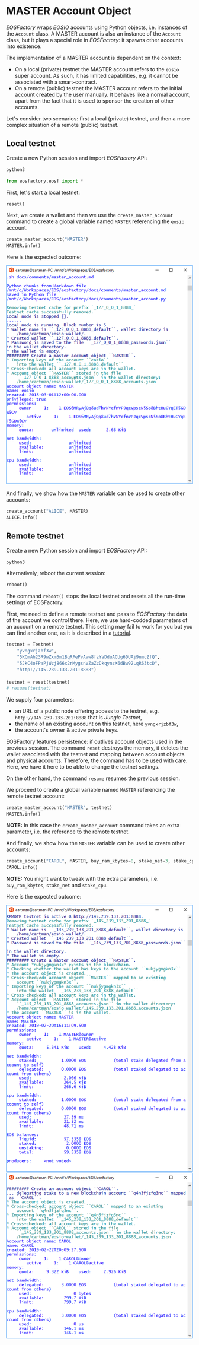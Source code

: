 # MASTER Account Object

*EOSFactory* wraps *EOSIO* accounts using Python objects, i.e. instances of the `Account` class. A MASTER account is also an instance of the `Account` class, but it plays a special role in *EOSFactory*: it spawns other accounts into existence.

The implementation of a MASTER account is dependent on the context:

* On a local (private) testnet the MASTER account refers to the `eosio` super account. As such, it has limited capabilities, e.g. it cannot be associated with a smart-contract.
* On a remote (public) testnet the MASTER account refers to the initial account created by the user manually. It behaves like a normal account, apart from the fact that it is used to sponsor the creation of other accounts.

Let's consider two scenarios: first a local (private) testnet, and then a more complex situation of a remote (public) testnet.

## Local testnet

Create a new Python session and import *EOSFactory* API:

```bash
python3
```

```python
from eosfactory.eosf import *
```

First, let's start a local testnet:

```python
reset()
```

Next, we create a wallet and then we use the `create_master_account` command to create a global variable named `MASTER` referencing the `eosio` account.

```python
create_master_account("MASTER")
MASTER.info()
```
Here is the expected outcome:

![](../images/master_account_local.png)

And finally, we show how the `MASTER` variable can be used to create other accounts:

```python
create_account("ALICE", MASTER)
ALICE.info()
```

## Remote testnet

Create a new Python session and import *EOSFactory* API:

```bash
python3
```

Alternatively, reboot the current session:
```python
reboot()
```
The command `reboot()` stops the local testnet and resets all the run-time settings of EOSFactory.

First, we need to define a remote testnet and pass to *EOSFactory* the data of the account we control there. Here, we use hard-codded parameters of an account on a remote testnet. This setting may fail to work for you but you can find another one, as it is described in a [tutorial](../tutorials/05.InteractingWithPublicTestnet.md).

```python
testnet = Testnet(
    "yvngxrjzbf3w",
    "5KCmAh23R9wZxm5m1BqRFePvAvw8fzYaDduACUg6DUAj9nmcZfQ",
    "5JkC4oFPaPjWzj866x2rMygsnVZaZzDkqynzX6dBw92LqR63tcD",
    "http://145.239.133.201:8888")

testnet = reset(testnet)
# resume(testnet)
```

We supply four parameters:

- an URL of a public node offering access to the testnet, e.g. `http://145.239.133.201:8888` that is *Jungle Testnet*,
- the name of an existing account on this testnet, here `yvngxrjzbf3w`,
- the account's owner & active private keys.


EOSFactory features persistence: if outlives account objects used in the previous session. The command `reset` destroys the memory, it deletes the wallet associated with the testnet and mapping between account objects and physical accounts. Therefore, the command has to be used with care. Here, we have it here to be able to change the testnet settings.

On the other hand, the command `resume` resumes the previous session.

We proceed to create a global variable named `MASTER` referencing the remote testnet account:

```python
create_master_account("MASTER", testnet)
MASTER.info()
```

**NOTE:** In this case the `create_master_account` command takes an extra parameter, i.e. the reference to the remote testnet.

And finally, we show how the `MASTER` variable can be used to create other accounts:

```python
create_account("CAROL", MASTER, buy_ram_kbytes=8, stake_net=3, stake_cpu=3)
CAROL.info()
```

**NOTE:** You might want to tweak with the extra parameters, i.e. `buy_ram_kbytes`, `stake_net` and `stake_cpu`.

Here is the expected outcome:

![](../images/master_account_remote_master.png)
![](../images/master_account_remote_carol.png)

